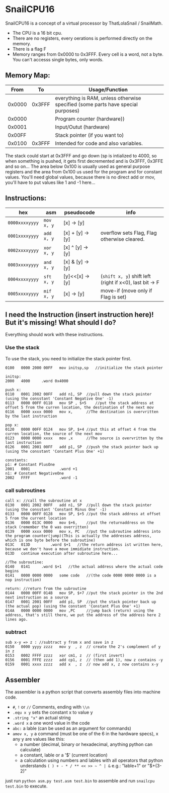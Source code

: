 # SnailCPU16

SnailCPU16 is a concept of a virtual processor by ThatLolaSnail / SnailMath.

- The CPU is a 16 bit cpu.
- There are no registers, every oerations is performed directly on the memory.
- There is a flag F
- Memory ranges from 0x0000 to 0x3FFF. Every cell is a word, not a byte. You can't accesss single bytes, only words.

## Memory Map:
| From   | To     | Usage/Function |
| ---    | ---    | ---            |
| 0x0000 | 0x3FFF | everything is RAM, unless otherwise specified (some parts have special purposes) |
| 0x0000 |        | Program counter (hardware)) |
| 0x0001 |        | Input/Outut (hardware) |
| 0x00FF |        | Stack pointer (if you want to) |
| 0x0100 | 0x3FFF | Intended for code and also variables. |

The stack could start at 0x3FFF and go down (sp is intialized to 4000, so when something is pushed, it gets first decremented and is 0x3FFF, 0x3FFE and so on...
The area below 0x100 is usually used as general purpose registers and the area from 0x100 us used for the program and for constant values.
You'll need global values, because there is no direct add or mov, you'll have to put values like 1 and -1 here...

## Instructions:
| hex            | asm        | pseudocode       | info |
| ---            | ---        | ---              | --- |
| `0000xxxxyyyy` | `mov x, y` | [x]       -> [y] | |
| `0001xxxxyyyy` | `add x, y` | [x] + [y] -> [y] | overflow sets Flag, Flag otherwise cleared. |
| `0002xxxxyyyy` | `xor x, y` | [x] ^ [y] -> [y] | |
| `0003xxxxyyyy` | `and x, y` | [x] & [y] -> [y] | |
| `0004xxxxyyyy` | `sft x, y` | [y]<<[x]  -> [y] | (`shift x, y`) shift left (right if x<0), last bit -> F |
| `0005xxxxyyyy` | `mif x, y` | [x]       -> [y] | move-if (move only if Flag is set)  |

## I need the Instruction (insert instruction here)! But it's missing! What should I do?

Everything should work with these instructions.

### Use the stack

To use the stack, you need to initialize the stack pointer first.
```
0100   0000 2000 00FF	mov initsp,sp	//initialize the stack pointer

initsp:
2000   4000		.word 0x4000
```
```
push x:
0110   0001 2002 00FF   add n1, SP	//pull down the stack pointer (using the consstant 'Constant Negative One' -1)
0113   0000 00FF 0118   mov SP , $+5	//put the stack address at offset 5 from the curren location, the destination of the next mov
0116   0000 xxxx 0000   mov x,		//The destination is overvritten by the last instruction

pop x:
0120   0000 00FF 0124   mov SP, $+4	//put this at offset 4 from the curren location, the source of the next mov
0123   0000 0000 xxxx   mov ,x		//The source is overvritten by the last instruction
0126   0001 2001 00FF   add p1, SP	//push the stack pointer back up (using the consstant 'Constant Plus One' +1)

constants:
p1: # Constant PlusOne
2001   0001             .word +1
n1: # Constant NegativeOne
2002   FFFF             .word -1
```

### call subroutines

```
call x: //call the subroutine at x
0130   0001 2002 00FF   add n1, SP	//pull down the stack pointer (using the consstant 'Constant Minus One' -1)
0133   0000 00FF 0128   mov SP, $+5	//put the stack address at offset 5 from the current location
0136   0000 013C 0000   mov $+6,	//put the returnaddress on the stack (remember the 0 was overritten)
0139   0000 xxxx 0000   mov x, PC	//put the subroutine address into the program counter(jump)(This is actually the addresses address, which is one byte before the subroutine)
013C   013D  		.word $+1	//the return address ist written here, because we don't have a move immidiate instruction.
013D   continue execution after subroutine here...

//The subroutine:
0140   0141		.word $+1	//the actual address where the actual code begins
0141   0000 0000 0000	some code	//(the code 0000 0000 0000 is a nop instruction)

return: //return from the subroutine
0144   0000 00FF 014B	mov SP, $+7	//put the stack pointer in the 2nd next instruction as a source
0147   0001 2001 00FF	add p1, SP	//put the stack pointer back up (the actual pop) (using the constant 'Constant Plus One' +1)
014A   0000 0000 0000	mov ,PC		//jump back (return) using the address, that's still there, we put the address of the address here 2 lines ago. 
```

### subtract

```
sub x-y => z : //subtract y from x and save in z
0150   0000 yyyy zzzz	mov y  , z	// create the 2's complement of y in z
0153   0002 FFFF zzzz	xor cm1, z	// (first invert)
0156   0001 FFFE zzzz	add cp1, z	// (then add 1), now z contains -y
0159   0001 xxxx zzzz	add x  , z	// now add x, z now contains x-y
```

## Assembler

The assembler is a python script that converts assembly files into machine code.

- `#`, `!` or `//` Comments, ending with `\\n`
- `.equ x y` sets the constant x to value y
- `.string "x"` an actual string
- `.word x` a one word value in the code
- `abc:` a lable (can be used as an argument for commands)
- `amov x, y` a command (must be one of the 6 in the hardware specs), x any y are values like this:
	- a number (decimal, binary or hexadecimal, anything python can calculate)
	- a constant, lable or a '$' (current location)
	- a calculation using numbers and lables with all operators that python understands `( ) + - * / ** << >> ~ ^ | &` e.g.: "lable+1" or "$+(3-2)"

just run `python asm.py test.asm test.bin` to assemble and run `snailcpu test.bin` to execute.
